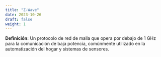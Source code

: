 ```yaml
---
title: "Z-Wave"
date: 2023-10-26
draft: false
weight: 1
---
```


**Definición:** Un protocolo de red de malla que opera por debajo de 1 GHz para la comunicación de baja potencia, comúnmente utilizado en la automatización del hogar y sistemas de sensores.
